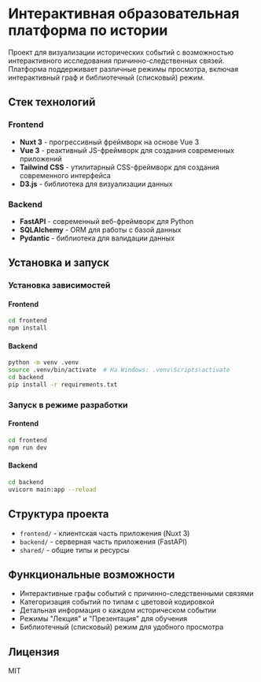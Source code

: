 # Интерактивная образовательная платформа по истории

Проект для визуализации исторических событий с возможностью интерактивного исследования причинно-следственных связей. Платформа поддерживает различные режимы просмотра, включая интерактивный граф и библиотечный (списковый) режим.

## Стек технологий

### Frontend
- **Nuxt 3** - прогрессивный фреймворк на основе Vue 3
- **Vue 3** - реактивный JS-фреймворк для создания современных приложений
- **Tailwind CSS** - утилитарный CSS-фреймворк для создания современного интерфейса
- **D3.js** - библиотека для визуализации данных

### Backend
- **FastAPI** - современный веб-фреймворк для Python
- **SQLAlchemy** - ORM для работы с базой данных
- **Pydantic** - библиотека для валидации данных

## Установка и запуск

### Установка зависимостей

#### Frontend
```bash
cd frontend
npm install
```

#### Backend
```bash
python -m venv .venv
source .venv/bin/activate  # На Windows: .venv\Scripts\activate
cd backend
pip install -r requirements.txt
```

### Запуск в режиме разработки

#### Frontend
```bash
cd frontend
npm run dev
```

#### Backend
```bash
cd backend
uvicorn main:app --reload
```

## Структура проекта

- `frontend/` - клиентская часть приложения (Nuxt 3)
- `backend/` - серверная часть приложения (FastAPI)
- `shared/` - общие типы и ресурсы

## Функциональные возможности

- Интерактивные графы событий с причинно-следственными связями
- Категоризация событий по типам с цветовой кодировкой
- Детальная информация о каждом историческом событии
- Режимы "Лекция" и "Презентация" для обучения
- Библиотечный (списковый) режим для удобного просмотра

## Лицензия
MIT